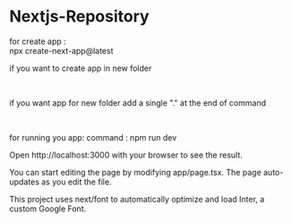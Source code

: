 # Nextjs-Repository
for create app :
<br>
npx create-next-app@latest 

if you want to create app in new folder

<br>

if you want app for new folder add  a single "." at the end of command

<br>

for running you app:
command : npm  run dev

Open http://localhost:3000 with your browser to see the result.

You can start editing the page by modifying app/page.tsx. The page auto-updates as you edit the file.

This project uses next/font to automatically optimize and load Inter, a custom Google Font.
